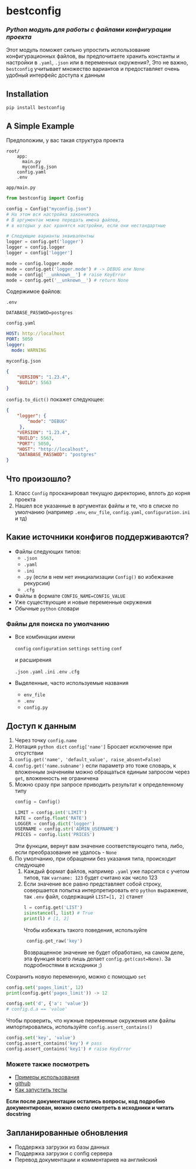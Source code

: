 # bestconfig
### *Python модуль для работы с файлами конфигурации проекта*

Этот модуль поможет сильно упростить использование конфигурационных
файлов, вы предпочитаете хранить константы и 
настройки в `.yaml`, `.json` или в переменных окружения?, 
Это не важно, `bestconfig` учитывает множество вариантов
и предоставляет очень удобный интерфейс доступа к данным
## Installation
```
pip install bestconfig
```

## A Simple Example
Предположим, у вас такая структура проекта
```
root/
    app:
      main.py
      myconfig.json
    config.yaml
    .env
```
`app/main.py`
```python
from bestconfig import Config

config = Config("myconfig.json")
# На этом вся настройка закончилась
# В аргументах можно передать имена файлов,
# в которых у вас хранятся настройки, если они нестандартные

# Следующие варианты эквивалентны
logger = config.get('logger')
logger = config.logger
logger = config['logger']

mode = config.logger.mode
mode = config.get('logger.mode') # -> DEBUG или None
mode = config['__unknown__'] # raise KeyError
mode = config.get('__unknown__') # return None
```
Содержимое файлов:

`.env`
```dotenv
DATABASE_PASSWOD=postgres
```
`config.yaml`
```yaml
HOST: http://localhost
PORT: 5050
logger:
  mode: WARNING
```
`myconfig.json`
```json
{
    "VERSION": "1.23.4",
    "BUILD": 5563
}
```
`config.to_dict()` покажет следующее:
```json
{
    "logger": {
        "mode": "DEBUG"       
     },
    "VERSION": "1.23.4",
    "BUILD": 5563,                     
    "PORT": 5050,
    "HOST": "http://localhost",
    "DATABASE_PASSWOD": "postgres"
}
```
## Что произошло?
1. Класс `Config` просканировал текущую директорию, вплоть до корня проекта
2. Нашел все указанные в аргументах файлы и те, что в списке по умолчанию 
   (например `.env`, `env_file`, `config.yaml`, `configuration.ini` и тд)
   

## Какие источники конфигов поддерживаются?
- Файлы следующих типов:
  - `.json`
  - `.yaml`
  - `.ini`
  - `.py` (если в нем нет инициализации `Config()` во избежание рекурсии)
  - `.cfg`
- Файлы в формате `CONFIG_NAME=CONFIG_VALUE`
- Уже существующие и новые переменные окружения
- Обычные `python` словари


### Файлы для поиска по умолчанию
- Все комбинации имени
  
  `config` `configuration` `settings` `setting` `conf`
  
  и расширения
  
  `.json` `.yaml` `.ini` `.env` `.cfg`
- Выделенные, часто используемые названия
    - `env_file`
    - `.env`
    - `config.py`
  
## Доступ к данным
1. Через точку `config.name`
1. Нотация `python dict` `config['name']`
Бросает исключение при отсутствии
1. `config.get('name', 'default_value', raise_absent=False)`   
1. `config.get('name.subname')` если параметр это тоже словарь, 
к вложенным значениям можно обращаться единым запросом через `get`, 
   вложенность не ограничена
1. Можно сразу при запросе приводить результат к определенному типу
    ```python
    config = Config()
    
    LIMIT = config.int('LIMIT')
    RATE = config.float('RATE')
    LOGGER = config.dict('logger')
    USERNAME = config.str('ADMIN_USERNAME')
    PRICES = config.list('PRICES')
    ```
    Эти функции, вернут вам значение соответствующего типа, либо,
    если преобразование не удалось - `None`
1. По умолчанию, при обращении без указания типа, происходит следующее
    1. Каждый формат файлов, например `.yaml` уже парсится с учетом типов,
  так `varname: 123` будет считано как число 123  
    1.  Если значение все равно представляет собой строку, 
  совершается попытка интерпретировать его `python` выражение, 
        так `.env` файл, содержащий `LIST=[1, 2]` станет
        ```python
        l = config.get('LIST')
        isinstance(l, list) # True
        print(l) # [1, 2]
        ```
        Чтобы избежать такого поведения, используйте
        ```python
         config.get_raw('key') 
        ```
        Возвращенное значение не будет обработано, на самом деле, эта функция всего лишь делает
    `config.get(cast=None)`. За подробностями в исходники ;)

Сохранить новую переменную, можно с помощью `set`
```python
config.set('pages_limit', 12)
print(config.get('pages_limit')) -> 12

config.set('d', {'a': 'value'})
# config.d.a == 'value'
```

Чтобы проверить, что нужные переменные окружения или файлы 
импортировались, используйте `config.assert_contains()`
```python
config.set('key', 'value')
config.assert_contains('key') # pass
config.assert_contains('key1') # raise KeyError
```


### Можете также посмотреть

- [Примеры использования](examples)
- [github](https://github.com/fivol/bestconfig)
- [Как запустить тесты](docs/TESTS.md)

**Если после документации остались вопросы, 
код подробно документирован, можно смело смотреть в исходники и читать docstring**

## Запланированные обновления
- Поддержка загрузки из базы данных
- Поддержка загрузки с config сервера
- Перевод документации и комментариев на английский


